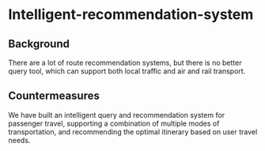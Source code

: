 # Intelligent-recommendation-system #

## Background ##
There are a lot of route recommendation systems, but there is no better query tool, which can support both local traffic and air and rail transport.

## Countermeasures ##
We have built an intelligent query and recommendation system for passenger travel, supporting a combination of multiple modes of transportation, and recommending the optimal itinerary based on user travel needs.